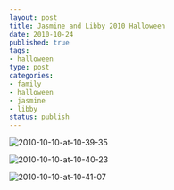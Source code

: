 ```yaml
--- 
layout: post
title: Jasmine and Libby 2010 Halloween
date: 2010-10-24
published: true
tags: 
- halloween
type: post
categories: 
- family
- halloween
- jasmine
- libby
status: publish
---
```


![2010-10-10-at-10-39-35](http://media.eick.us/2010/10/2010-10-10-at-10-39-35.jpg)

![2010-10-10-at-10-40-23](http://media.eick.us/2010/10/2010-10-10-at-10-40-23.jpg)

![2010-10-10-at-10-41-07](http://media.eick.us/2010/10/2010-10-10-at-10-41-07.jpg)